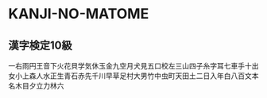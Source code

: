 # KANJI-NO-MATOME
## 漢字検定10級
一右雨円王音下火花貝学気休玉金九空月犬見五口校左三山四子糸字耳七車手十出女小上森人水正生青石赤先千川早草足村大男竹中虫町天田土二日入年白八百文本名木目夕立力林六

